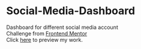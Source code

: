 # Social-Media-Dashboard
Dashboard for different social media account    
Challenge from [Frontend Mentor](https://www.frontendmentor.io/challenges/social-media-dashboard-with-theme-switcher-6oY8ozp_H)  
Click [here](https://abishek0057.github.io/Social-Media-Dashboard/) to preview my work.
